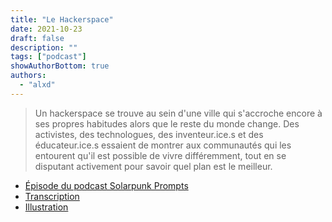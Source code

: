 ```yaml
---
title: "Le Hackerspace"
date: 2021-10-23
draft: false
description: ""
tags: ["podcast"]
showAuthorBottom: true
authors:
  - "alxd"
---
```


> Un hackerspace se trouve au sein d'une ville qui s'accroche encore à ses propres habitudes alors que le reste du monde change. Des activistes, des technologues, des inventeur.ice.s et des éducateur.ice.s essaient de montrer aux communautés qui les entourent qu'il est possible de vivre différemment, tout en se disputant activement pour savoir quel plan est le meilleur.

- [Épisode du podcast Solarpunk Prompts](https://podcast.tomasino.org/@SolarpunkPrompts/episodes/the-hackerspace)
- [Transcription](https://wiki.tomasino.org/writing/Solarpunk-Prompts---The-Hackerspace)
- [Illustration](/art/the-lemonaut-hackerspace/)
